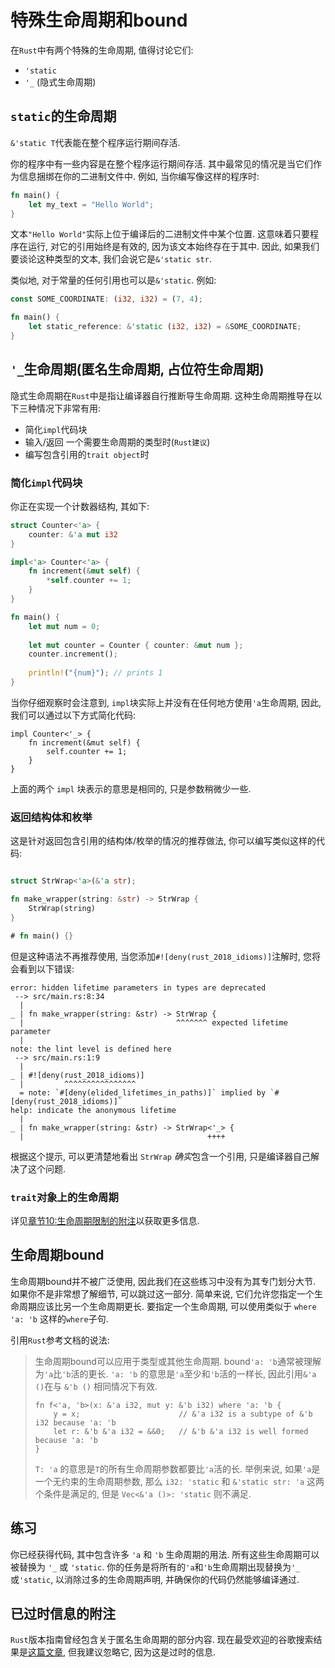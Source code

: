 # 特殊生命周期和bound

在`Rust`中有两个特殊的生命周期, 值得讨论它们:

- `'static`
- `'_` (隐式生命周期)

## `static`的生命周期

`&'static T`代表能在整个程序运行期间存活.

你的程序中有一些内容是在整个程序运行期间存活. 其中最常见的情况是当它们作为信息捆绑在你的二进制文件中. 例如, 当你编写像这样的程序时:

``` rust
fn main() {
    let my_text = "Hello World";
}
```

文本`"Hello World"`实际上位于编译后的二进制文件中某个位置. 这意味着只要程序在运行, 对它的引用始终是有效的, 因为该文本始终存在于其中.
因此, 如果我们要谈论这种类型的文本, 我们会说它是`&'static str`.

类似地, 对于常量的任何引用也可以是`&'static`. 例如:

``` rust
const SOME_COORDINATE: (i32, i32) = (7, 4);

fn main() {
    let static_reference: &'static (i32, i32) = &SOME_COORDINATE;
}
```

## `'_`生命周期(匿名生命周期, 占位符生命周期)

隐式生命周期在`Rust`中是指让编译器自行推断导生命周期. 这种生命周期推导在以下三种情况下非常有用:

- 简化`impl`代码块
- 输入/返回 一个需要生命周期的类型时(`Rust建议`)
- 编写包含引用的`trait object`时

### 简化`impl`代码块

你正在实现一个计数器结构, 其如下:

``` rust
struct Counter<'a> {
    counter: &'a mut i32
}

impl<'a> Counter<'a> {
    fn increment(&mut self) {
        *self.counter += 1;
    }
}

fn main() {
    let mut num = 0;
    
    let mut counter = Counter { counter: &mut num };
    counter.increment();
    
    println!("{num}"); // prints 1
}
```

当你仔细观察时会注意到, `impl`块实际上并没有在任何地方使用`'a`生命周期,
因此, 我们可以通过以下方式简化代码:

``` rust,ignore
impl Counter<'_> {
    fn increment(&mut self) {
        self.counter += 1;
    }
}
```

上面的两个 `impl` 块表示的意思是相同的, 只是参数稍微少一些.

### 返回结构体和枚举

这是针对返回包含引用的结构体/枚举的情况的推荐做法, 你可以编写类似这样的代码:

``` rust

struct StrWrap<'a>(&'a str);

fn make_wrapper(string: &str) -> StrWrap {
    StrWrap(string)
}

# fn main() {}
```

但是这种语法不再推荐使用, 当您添加`#![deny(rust_2018_idioms)]`注解时, 您将会看到以下错误:

```text
error: hidden lifetime parameters in types are deprecated
 --> src/main.rs:8:34
  |
_ | fn make_wrapper(string: &str) -> StrWrap {
  |                                  ^^^^^^^ expected lifetime parameter
  |
note: the lint level is defined here
 --> src/main.rs:1:9
  |
_ | #![deny(rust_2018_idioms)]
  |         ^^^^^^^^^^^^^^^^
  = note: `#[deny(elided_lifetimes_in_paths)]` implied by `#[deny(rust_2018_idioms)]`
help: indicate the anonymous lifetime
  |
_ | fn make_wrapper(string: &str) -> StrWrap<'_> {
  |                                         ++++
```

根据这个提示, 可以更清楚地看出 `StrWrap` *确实*包含一个引用, 只是编译器自己解决了这个问题.

### `trait`对象上的生命周期

详见[章节10:生命周期限制的附注](./chapter_10.md)以获取更多信息.

## 生命周期bound

生命周期bound并不被广泛使用, 因此我们在这些练习中没有为其专门划分大节.
如果你不是非常想了解细节, 可以跳过这一部分.
简单来说, 它们允许您指定一个生命周期应该比另一个生命周期更长. 要指定一个生命周期, 可以使用类似于 `where 'a: 'b` 这样的`where`子句.

引用`Rust`参考文档的说法:

> 生命周期bound可以应用于类型或其他生命周期.
> bound`'a: 'b`通常被理解为`'a`比`'b`活的更长.
> `'a: 'b` 的意思是`'a`至少和`'b`活的一样长, 因此引用`&'a ()`在与 `&'b ()` 相同情况下有效.
> ```rust,ignore
> fn f<'a, 'b>(x: &'a i32, mut y: &'b i32) where 'a: 'b {
>     y = x;                      // &'a i32 is a subtype of &'b i32 because 'a: 'b
>     let r: &'b &'a i32 = &&0;   // &'b &'a i32 is well formed because 'a: 'b
> }
> ```
> `T: 'a` 的意思是`T`的所有生命周期参数都要比`'a`活的长.
> 举例来说, 如果`'a`是一个无约束的生命周期参数, 那么 `i32: 'static` 和 `&'static str: 'a` 这两个条件是满足的, 但是 `Vec<&'a ()>: 'static` 则不满足.

## 练习

你已经获得代码, 其中包含许多 `'a` 和 `'b` 生命周期的用法. 所有这些生命周期可以被替换为 `'_` 或 `'static`.
你的任务是将所有的`'a`和`'b`生命周期出现替换为`'_`或`'static`, 以消除过多的生命周期声明, 并确保你的代码仍然能够编译通过.

## 已过时信息的附注

`Rust`版本指南曾经包含关于匿名生命周期的部分内容. 现在最受欢迎的谷歌搜索结果是[这篇文章](https://yegeun542.github.io/rust-edition-guide-ko/rust-2018/ownership-and-lifetimes/the-anonymous-lifetime.html), 但我建议忽略它, 因为这是过时的信息.